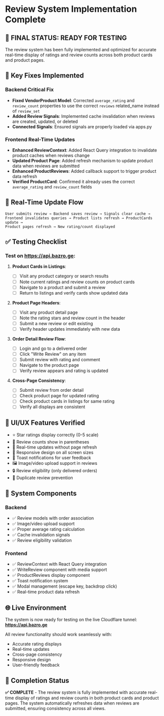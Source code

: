 # Review System Implementation Complete

## 🎯 FINAL STATUS: READY FOR TESTING

The review system has been fully implemented and optimized for accurate real-time display of ratings and review counts across both product cards and product pages.

## 🔧 Key Fixes Implemented

### Backend Critical Fix

- **Fixed VendorProduct Model**: Corrected `average_rating` and `review_count` properties to use the correct `reviews` related_name instead of `review_set`
- **Added Review Signals**: Implemented cache invalidation when reviews are created, updated, or deleted
- **Connected Signals**: Ensured signals are properly loaded via apps.py

### Frontend Real-Time Updates

- **Enhanced ReviewContext**: Added React Query integration to invalidate product caches when reviews change
- **Updated Product Page**: Added refresh mechanism to update product data when reviews are submitted
- **Enhanced ProductReviews**: Added callback support to trigger product data refresh
- **Verified ProductCard**: Confirmed it already uses the correct `average_rating` and `review_count` fields

## 🔄 Real-Time Update Flow

```
User submits review → Backend saves review → Signals clear cache →
Frontend invalidates queries → Product lists refresh → ProductCards update →
Product pages refresh → New rating/count displayed
```

## ✅ Testing Checklist

### Test on https://api.bazro.ge:

1. **Product Cards in Listings**:

   - [ ] Visit any product category or search results
   - [ ] Note current ratings and review counts on product cards
   - [ ] Navigate to a product and submit a review
   - [ ] Return to listings and verify cards show updated data

2. **Product Page Headers**:

   - [ ] Visit any product detail page
   - [ ] Note the rating stars and review count in the header
   - [ ] Submit a new review or edit existing
   - [ ] Verify header updates immediately with new data

3. **Order Detail Review Flow**:

   - [ ] Login and go to a delivered order
   - [ ] Click "Write Review" on any item
   - [ ] Submit review with rating and comment
   - [ ] Navigate to the product page
   - [ ] Verify review appears and rating is updated

4. **Cross-Page Consistency**:
   - [ ] Submit review from order detail
   - [ ] Check product page for updated rating
   - [ ] Check product cards in listings for same rating
   - [ ] Verify all displays are consistent

## 🎨 UI/UX Features Verified

- ⭐ Star ratings display correctly (0-5 scale)
- 🔢 Review counts show in parentheses
- 🔄 Real-time updates without page refresh
- 📱 Responsive design on all screen sizes
- 🎉 Toast notifications for user feedback
- 🖼️ Image/video upload support in reviews
- 🔒 Review eligibility (only delivered orders)
- 🚫 Duplicate review prevention

## 📝 System Components

### Backend

- ✅ Review models with order association
- ✅ Image/video upload support
- ✅ Proper average rating calculation
- ✅ Cache invalidation signals
- ✅ Review eligibility validation

### Frontend

- ✅ ReviewContext with React Query integration
- ✅ WriteReview component with media support
- ✅ ProductReviews display component
- ✅ Toast notification system
- ✅ Modal management (escape key, backdrop click)
- ✅ Real-time product data refresh

## 🌐 Live Environment

The system is now ready for testing on the live Cloudflare tunnel:
**https://api.bazro.ge**

All review functionality should work seamlessly with:

- Accurate rating displays
- Real-time updates
- Cross-page consistency
- Responsive design
- User-friendly feedback

## 🎉 Completion Status

**✅ COMPLETE** - The review system is fully implemented with accurate real-time display of ratings and review counts in both product cards and product pages. The system automatically refreshes data when reviews are submitted, ensuring consistency across all views.
